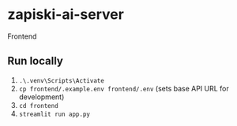 # zapiski-ai-server

Frontend

## Run locally

1. `.\.venv\Scripts\Activate`
2. `cp frontend/.example.env frontend/.env` (sets base API URL for development)
3. `cd frontend`
4. `streamlit run app.py`
